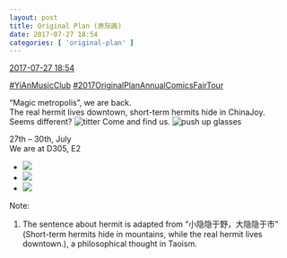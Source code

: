 ```yaml
---
layout: post
title: Original Plan (原际画)
date: 2017-07-27 18:54
categories: [ 'original-plan' ]
---
```


<div class="weibo-info">
  <a href="http://weibo.com/5626539553/FelCFzlDb">2017-07-27 18:54</a>
</div>

[#YiAnMusicClub](http://weibo.com/p/100808beae2e3e05b17b64f63ebedca39f19b2) [#2017OriginalPlanAnnualComicsFairTour](http://weibo.com/p/10080866fd4c572071bf6b4846c4889f6c6173)

“Magic metropolis”, we are back.  
The real hermit lives downtown, short-term hermits hide in ChinaJoy.  
Seems different? ![titter](http://img.t.sinajs.cn/t4/appstyle/expression/ext/normal/19/heia_org.gif) Come and find us. ![push up glasses](http://img.t.sinajs.cn/t4/appstyle/expression/ext/normal/fc/moren_bbjdnew_org.png)

27th – 30th, July  
We are at D305, E2

<!-- more -->

<ul class="weibo-pic-list-1">
  <li class="weibo-pic">
    <a href="https://wx2.sinaimg.cn/mw690/0068MnXXgy1fhymlnm1t8j30zk0qojys.jpg"><img src="https://wx2.sinaimg.cn/thumb150/0068MnXXgy1fhymlnm1t8j30zk0qojys.jpg" /></a>
  </li>
  <li class="weibo-pic">
    <a href="https://wx2.sinaimg.cn/mw690/0068MnXXgy1fhymlo353fj30zk0qogud.jpg"><img src="https://wx2.sinaimg.cn/thumb150/0068MnXXgy1fhymlo353fj30zk0qogud.jpg" /></a>
  </li>
  <li class="weibo-pic">
    <a href="https://wx1.sinaimg.cn/mw690/0068MnXXgy1fhymlr1idsj30zk0qotjr.jpg"><img src="https://wx1.sinaimg.cn/thumb150/0068MnXXgy1fhymlr1idsj30zk0qotjr.jpg" /></a>
  </li>
</ul>

Note:
1. The sentence about hermit is adapted from “小隐隐于野，大隐隐于市” (Short-term hermits hide in mountains, while the real hermit lives downtown.), a philosophical thought in Taoism.
